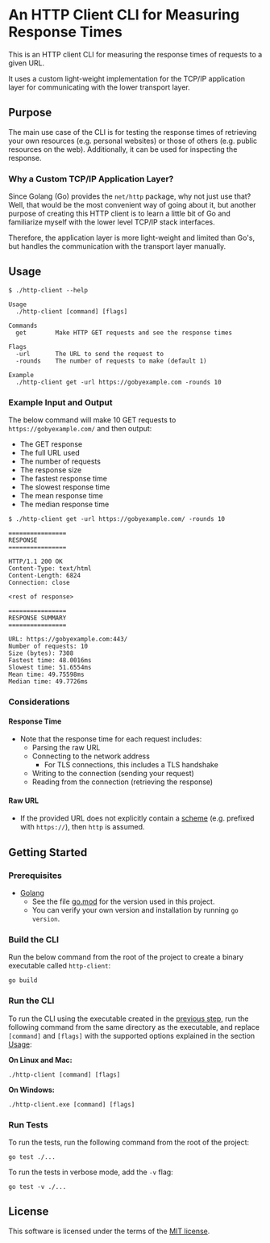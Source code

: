 # An HTTP Client CLI for Measuring Response Times

This is an HTTP client CLI for measuring the response times of requests to a given URL.

It uses a custom light-weight implementation for the TCP/IP application layer for communicating with the lower transport layer.

## Purpose

The main use case of the CLI is for testing the response times of retrieving your own resources (e.g. personal websites) or those of others (e.g. public resources on the web). Additionally, it can be used for inspecting the response.

### Why a Custom TCP/IP Application Layer?

Since Golang (Go) provides the `net/http` package, why not just use that? Well, that would be the most convenient way of going about it, but another purpose of creating this HTTP client is to learn a little bit of Go and familiarize myself with the lower level TCP/IP stack interfaces.

Therefore, the application layer is more light-weight and limited than Go's, but handles the communication with the transport layer manually.

## Usage

```
$ ./http-client --help

Usage
  ./http-client [command] [flags]

Commands
  get        Make HTTP GET requests and see the response times

Flags
  -url       The URL to send the request to
  -rounds    The number of requests to make (default 1)

Example
  ./http-client get -url https://gobyexample.com -rounds 10
```

### Example Input and Output

The below command will make 10 GET requests to `https://gobyexample.com/` and then output:

* The GET response
* The full URL used
* The number of requests
* The response size
* The fastest response time
* The slowest response time
* The mean response time
* The median response time

```
$ ./http-client get -url https://gobyexample.com/ -rounds 10

================
RESPONSE
================

HTTP/1.1 200 OK
Content-Type: text/html
Content-Length: 6824
Connection: close

<rest of response>

================
RESPONSE SUMMARY
================

URL: https://gobyexample.com:443/
Number of requests: 10
Size (bytes): 7308
Fastest time: 48.0016ms
Slowest time: 51.6554ms
Mean time: 49.75598ms
Median time: 49.7726ms
```

### Considerations

#### Response Time

* Note that the response time for each request includes:
  * Parsing the raw URL
  * Connecting to the network address
    * For TLS connections, this includes a TLS handshake
  * Writing to the connection (sending your request)
  * Reading from the connection (retrieving the response)

#### Raw URL

* If the provided URL does not explicitly contain a [scheme](https://developer.mozilla.org/en-US/docs/Web/URI/Schemes) (e.g. prefixed with `https://`), then `http` is assumed.

## Getting Started

### Prerequisites

* [Golang](https://go.dev/dl/)
  * See the file [go.mod](./go.mod) for the version used in this project.
  * You can verify your own version and installation by running `go version`.

### Build the CLI

Run the below command from the root of the project to create a binary executable called `http-client`:

```
go build
```

### Run the CLI

To run the CLI using the executable created in the [previous step](#build-the-cli), run the following command from the same directory as the executable, and replace `[command]` and `[flags]` with the supported options explained in the section [Usage](#usage):

**On Linux and Mac:**
```
./http-client [command] [flags]
```

**On Windows:**
```
./http-client.exe [command] [flags]
```

### Run Tests

To run the tests, run the following command from the root of the project:

```
go test ./...
```

To run the tests in verbose mode, add the `-v` flag:

```
go test -v ./...
```

## License

This software is licensed under the terms of the [MIT license](LICENSE).
